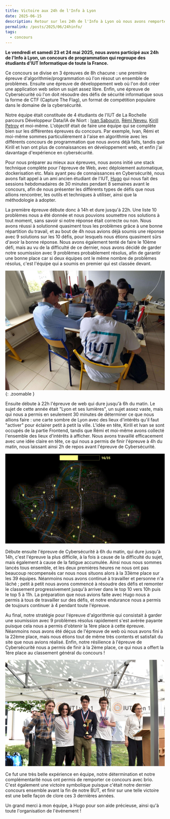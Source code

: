 ```yaml
---
title: Victoire aux 24h de l'Info à Lyon
date: 2025-06-15
description: Retour sur les 24h de l'Info à Lyon où nous avons remporté la première place avec l'équipe de l'IUT de La Rochelle.
permalink: /posts/2025/06/24hinfo/
tags:
  - concours
---
```


**Le vendredi et samedi 23 et 24 mai 2025, nous avons participé aux 24h de l'Info à Lyon, un concours de programmation qui regroupe des étudiants d'IUT Informatique de toute la France.**

Ce concours se divise en 3 épreuves de 8h chacune : une première épreuve d'algorithmie/programmation où l'on résout un ensemble de problèmes. Ensuite une épreuve de développement web où l'on doit créer une application web selon un sujet assez libre. Enfin, une épreuve de Cybersécurité où l'on doit résoudre des défis de sécurité informatique sous la forme de CTF (Capture The Flag), un format de compétition populaire dans le domaine de la cybersécurité.

Notre équipe était constituée de 4 étudiants de l'IUT de La Rochelle parcours Développeur Data/IA de Niort : [Ivan Sabourin](https://www.linkedin.com/in/ivan-sabourin/), [Rémi Neveu](https://www.linkedin.com/in/r%C3%A9mi-neveu/), [Kirill Petrov](https://www.linkedin.com/in/hammerill/) et moi-même. L'objectif était de faire une équipe qui se complète bien sur les différentes épreuves du concours. Par exemple, Ivan, Rémi et moi-même sommes particulièrement à l'aise en algorithmie avec les différents concours de programmation que nous avons déjà faits, tandis que Kirill et Ivan ont plus de connaissances en développement web, et enfin j'ai davantage d'expérience en cybersécurité. 

Pour nous préparer au mieux aux épreuves, nous avons initié une stack technique complète pour l'épreuve de Web, avec déploiement automatique, dockerisation etc. Mais ayant peu de connaissances en Cybersécurité, nous avons fait appel à un ami ancien étudiant de l'IUT, [Hugo](https://www.linkedin.com/in/1h1d/) qui nous fait des sessions hebdomadaires de 30 minutes pendant 8 semaines avant le concours, afin de nous présenter les différents types de défis que nous allions rencontrer, les outils et techniques à utiliser, ainsi que la méthodologie à adopter.

La première épreuve débute donc à 14h et dure jusqu'à 22h. Une liste 10 problèmes nous a été donnée et nous pouvions soumettre nos solutions à tout moment, sans savoir si notre réponse était correcte ou non. Nous avons réussi à solutionné quasiment tous les problèmes grâce à une bonne répartition du travail, et au bout de 4h nous avions déjà soumis une réponse avec 9 solutions sur les 10 défis, pour lesquels nous étions quasiment sûrs d'avoir la bonne réponse. Nous avons également tenté de faire le 10ème défi, mais au vu de la difficulté de ce dernier, nous avons décidé de garder notre soumission avec 9 problèmes probablement résolus, afin de garantir une bonne place car si deux équipes ont le même nombre de problèmes résolus, c'est l'équipe qui a soumis en premier qui est classée devant.

![L'équipe pendant l'épreuve d'algorithmie](/images/24hinfo/team_working.jpg){: .zoomable }

Ensuite débute à 22h l'épreuve de web qui dure jusqu'à 6h du matin. Le sujet de cette année était "Lyon et ses lumières", un sujet assez vaste, mais qui nous a permis en seulement 30 minutes de déterminer ce que nous allions faire : une carte sombre de Lyon avec des lieux d'intérêts qu'il faut "activer" pour éclairer petit à petit la ville. L'idée en tête, Kirill et Ivan se sont occupés de la partie Frontend, tandis que Rémi et moi-même avons collecté l'ensemble des lieux d'intérêts à afficher. Nous avons travaillé efficacement avec une idée claire en tête, ce qui nous a permis de finir l'épreuve à 4h du matin, nous laissant ainsi 2h de repos avant l'épreuve de Cybersécurité.

![Notre site web](/images/24hinfo/site_web.png)

Débute ensuite l'épreuve de Cybersécurité à 6h du matin, qui dure jusqu'à 14h, c'est l'épreuve la plus difficile, à la fois à cause de la difficulté du sujet, mais également à cause de la fatigue accumulée. Ainsi nous nous sommes lancés tous ensemble, et les deux premières heures ne nous ont pas beaucoup recompensés car nous nous situons alors à la 33ème place sur les 39 équipes. Néanmoins nous avons continué à travailler et personne n'a lâché ; petit à petit nous avons commencé à résoudre des défis et remonter le classement progressivement jusqu'à arriver dans le top 10 vers 10h puis le top 5 à 11h. La préparation que nous avions faite avec Hugo nous a permis à tous de travailler sur des défis, et notre endurance nous a permis de toujours continuer à 4 pendant toute l'épreuve.

Au final, notre stratégie pour l'épreuve d'algorithmie qui consistait à garder une soumission avec 9 problèmes résolus rapidement s'est avérée payante puisque cela nous a permis d'obtenir la 1ère place à cette épreuve. Néanmoins nous avons été déçus de l'épreuve de web où nous avons fini à la 22ème place, mais nous étions tout de même très contents et satisfait du site que nous avions réalisé. Enfin, notre résilience à l'épreuve de Cybersécurité nous a permis de finir à la 2ème place, ce qui nous a offert la 1ère place au classement général du concours !

![L'équipe sur le podium](/images/24hinfo/team_win.jpg)

Ce fut une très belle expérience en équipe, notre détermination et notre complémentarité nous ont permis de remporter ce concours avec brio. C'est également une victoire symbolique puisque c'était notre dernier concours ensemble avant la fin de notre BUT, et finir sur une telle victoire est une belle façon de clore ces 3 dernières années. 

Un grand merci à mon équipe, à Hugo pour son aide précieuse, ainsi qu'à toute l'organisation de l'événement !
